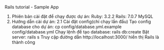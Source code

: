 Rails tutorial - Sample App
1. Phiên bản cài đặt để chạy được dự án:
Ruby: 3.2.2
Rails: 7.0.7
MySQL
2. Hướng dẫn cài dự án:
2.1 Cài đặt config(chỉ chạy lần đầu)
Tạo config database cho dự án: cp config/database.yml.example config/database.yml
Chạy lệnh để tạo database: rails db:create
Bật server: rails s Truy cập đường dẫn http://localhost:3000/ hiển thị Rails là thành công
